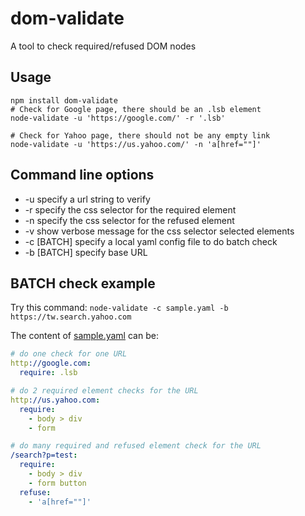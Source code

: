 # dom-validate
A tool to check required/refused DOM nodes 

## Usage

```shell
npm install dom-validate
# Check for Google page, there should be an .lsb element
node-validate -u 'https://google.com/' -r '.lsb'

# Check for Yahoo page, there should not be any empty link
node-validate -u 'https://us.yahoo.com/' -n 'a[href=""]'
```

## Command line options
* -u specify a url string to verify
* -r specify the css selector for the required element
* -n specify the css selector for the refused element
* -v show verbose message for the css selector selected elements
* -c [BATCH] specify a local yaml config file to do batch check
* -b [BATCH] specify base URL

## BATCH check example

Try this command: `node-validate -c sample.yaml -b https://tw.search.yahoo.com`

The content of <a href="sample.yaml">sample.yaml</a> can be:
```yaml
# do one check for one URL
http://google.com:
  require: .lsb

# do 2 required element checks for the URL
http://us.yahoo.com:
  require:
    - body > div
    - form

# do many required and refused element check for the URL
/search?p=test:
  require:
    - body > div
    - form button
  refuse:
    - 'a[href=""]'
```
